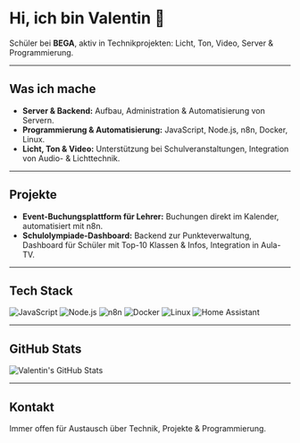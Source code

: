 # Hi, ich bin Valentin 👋

Schüler bei **BEGA**, aktiv in Technikprojekten: Licht, Ton, Video, Server & Programmierung.  

---

## Was ich mache
- **Server & Backend:** Aufbau, Administration & Automatisierung von Servern.  
- **Programmierung & Automatisierung:** JavaScript, Node.js, n8n, Docker, Linux.  
- **Licht, Ton & Video:** Unterstützung bei Schulveranstaltungen, Integration von Audio- & Lichttechnik.

---

## Projekte
- **Event-Buchungsplattform für Lehrer:** Buchungen direkt im Kalender, automatisiert mit n8n.  
- **Schulolympiade-Dashboard:** Backend zur Punkteverwaltung, Dashboard für Schüler mit Top-10 Klassen & Infos, Integration in Aula-TV.

---

## Tech Stack
![JavaScript](https://img.shields.io/badge/JavaScript-F7DF1E?style=for-the-badge&logo=javascript&logoColor=black)
![Node.js](https://img.shields.io/badge/Node.js-339933?style=for-the-badge&logo=node.js&logoColor=white)
![n8n](https://img.shields.io/badge/n8n-FF3E00?style=for-the-badge&logo=n8n&logoColor=white)
![Docker](https://img.shields.io/badge/Docker-2496ED?style=for-the-badge&logo=docker&logoColor=white)
![Linux](https://img.shields.io/badge/Linux-FCC624?style=for-the-badge&logo=linux&logoColor=black)
![Home Assistant](https://img.shields.io/badge/home%20assistant-%2341BDF5.svg?style=for-the-badge&logo=home-assistant&logoColor=white)

---

## GitHub Stats
![Valentin's GitHub Stats](https://github-readme-stats.vercel.app/api?username=v-berlin&show_icons=true&hide_title=false&count_private=true&theme=radical)

---

## Kontakt
Immer offen für Austausch über Technik, Projekte & Programmierung.
